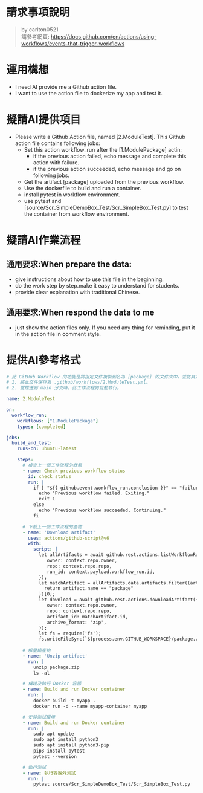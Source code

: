 請求事項說明
========
> by carlton0521<br/>
> 請參考網頁: https://docs.github.com/en/actions/using-workflows/events-that-trigger-workflows

# 運用構想

- I need AI provide me a Github action file. 
- I want to use the action file to dockerize my app and test it. 

# 擬請AI提供項目

- Please write a Github Action file, named [2.ModuleTest]. This Github action file contains following jobs:
  * Set this action workflow_run after the [1.ModulePackage] actin:
    - if the previous action failed, echo message and complete this action with failure.
    - if the previous action succeeded, echo message and go on following jobs.
  * Get the artifact [package] uploaded from the previous workflow.  
  * Use the dockerfile to build and run a container.
  * install pytest in workflow environment.
  * use pytest and [source/Scr_SimpleDemoBox_Test/Scr_SimpleBox_Test.py] to test the container from workflow environment.

# 擬請AI作業流程

## 通用要求:When prepare the data:
- give instructions about how to use this file in the beginning.
- do the work step by step.make it easy to understand for students.
- provide clear explanation with traditional Chinese.

## 通用要求:When respond the data to me
- just show the action files only. If you need any thing for reminding, put it in the action file in comment style.

# 提供AI參考格式

```yaml
# 此 GitHub Workflow 的功能是將指定文件複製到名為 [package] 的文件夾中，並將其打包成 ZIP 文件，以供後續工作流程使用。使用說明：
# 1. 將此文件保存為 .github/workflows/2.ModuleTest.yml。
# 2. 當推送到 main 分支時，此工作流程將自動執行。

name: 2.ModuleTest

on:
  workflow_run:
    workflows: ["1.ModulePackage"]
    types: [completed]

jobs:
  build_and_test:
    runs-on: ubuntu-latest

    steps:
      # 檢查上一個工作流程的狀態
      - name: Check previous workflow status
        id: check_status
        run: |
          if [ "${{ github.event.workflow_run.conclusion }}" == "failure" ]; then
            echo "Previous workflow failed. Exiting."
            exit 1
          else
            echo "Previous workflow succeeded. Continuing."
          fi

      # 下載上一個工作流程的產物
      - name: 'Download artifact'
        uses: actions/github-script@v6
        with:
          script: |
            let allArtifacts = await github.rest.actions.listWorkflowRunArtifacts({
               owner: context.repo.owner,
               repo: context.repo.repo,
               run_id: context.payload.workflow_run.id,
            });
            let matchArtifact = allArtifacts.data.artifacts.filter((artifact) => {
              return artifact.name == "package"
            })[0];
            let download = await github.rest.actions.downloadArtifact({
               owner: context.repo.owner,
               repo: context.repo.repo,
               artifact_id: matchArtifact.id,
               archive_format: 'zip',
            });
            let fs = require('fs');
            fs.writeFileSync(`${process.env.GITHUB_WORKSPACE}/package.zip`, Buffer.from(download.data));
      
      # 解壓縮產物
      - name: 'Unzip artifact'
        run: |
          unzip package.zip
          ls -al

      # 構建及執行 Docker 容器
      - name: Build and run Docker container
        run: |
          docker build -t myapp .
          docker run -d --name myapp-container myapp

      # 安裝測試環境 
      - name: Build and run Docker container
        run: |
          sudo apt update
          sudo apt install python3
          sudo apt install python3-pip
          pip3 install pytest
          pytest --version

      # 執行測試
      - name: 執行容器外測試
        run: |
          pytest source/Scr_SimpleDemoBox_Test/Scr_SimpleBox_Test.py
```
